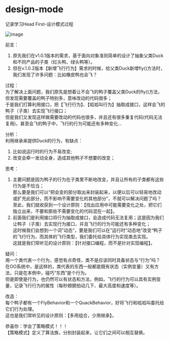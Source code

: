 # design-mode
记录学习Head First-设计模式过程

![image](https://user-images.githubusercontent.com/67896996/222059425-b43ed8db-a3db-4ca2-ba15-39b9c28de269.png)

前言：<br>
1. 原先我们在v1.0.1版本的需求，基于面向对象准则简单的设计了抽象父类Duck和不同产品的子类（红头鸭、绿头鸭等）。<br>
2. 但在v.1.0.2版本【新增飞行行为】需求的时候，给父类Duck新增fly()方法时，我们发现了许多问题：比如橡皮鸭也会飞？<br>

过程：<br>
为了解决上面问题，我们原先是想着让不会飞的鸭子覆盖父类Duck的fly()方法，但发现需要覆盖的鸭子特别多，意味改动的代码很多；<br>
于是我们打算利用接口，把【飞行行为】、【呱呱叫行为】抽取成接口，这样会飞的鸭子（子类）去实现飞行接口；<br>
但是我们又发现这样做需要改动的代码也很多，并且还有很多重复代码(代码无法复用)，甚至会飞的鸭子中，飞行的行为可能还有多种变化...<br>

分析：<br>
利用继承来提供Duck的行为，有缺点：<br>
1) 比如说运行时的行为不易改变;<br>
2) 改变会牵一发动全身，造成其他鸭子不想要的改变；<br>

思考：<br>
1) 主要问题是因为鸭子的行为在子类里不断地改变，并且让所有的子类都有这些行为是不恰当；<br>
那么要是我们可以“把会变的部分取出来封装起来，以便以后可以轻易地改动或扩充此部分，而不影响不需要变化的其他部分”，不就可以解决问题了吗？<br>
至此，我们就收获到一个设计原则：【找出应用中可能需要变化之处，把它们独立出来，不要和那些不需要变化的代码混在一起】。<br>
2) 前面我们是利用接口将行为抽取成接口，会造成代码无法复用；这是因为我们让鸭子（子类）去实现行为接口，并且飞行的行为可能还有多种变化；<br>
这时候我们会想到一个词”动态“，要是我们可以在”运行时“动态地”改变“鸭子的飞行行为，而具体的飞行类型，我们委托给具体行为实现类去实现。<br>
这就是我们常听见的设计原则：【针对接口编程，而不是针对实现编程】。<br>

疑问：<br>
用一个类代表一个行为，感觉有点奇怪，类不是应该同时具备状态与“行为”吗？<br>
在OO系统中，是这样的，类代表的东西一般都是既有状态（实例变量）又有方法，只是在本例中，碰巧“东西”是个行为。<br>
但是即使是行为，也仍然可以有状态和方法，例如，飞行的行为可以具有实例变量，记录飞行行为的属性（每秒翅膀拍动几下、最大高度和速度等）。<br>

改造：<br>
每个鸭子都有一个FlyBehavior和一个QuackBehavior，好将飞行和呱呱叫委托给它们行为处理。<br>
这也是我们常听见的设计原则：【多用组合，少用继承】。<br>

恭喜你：学会了策略模式！！！<br>
【策略模式】定义了算法族，分别封装起来，让它们之间可以相互替换。<br>
